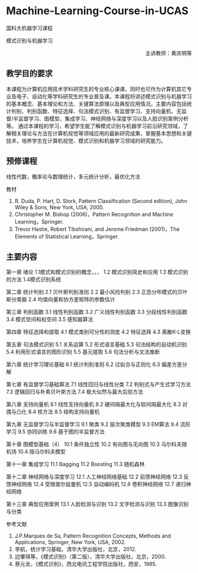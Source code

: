 # Machine-Learning-Course-in-UCAS
国科大机器学习课程

模式识别与机器学习

<p align="right">主讲教师：黄庆明等</p>

## 教学目的要求
本课程为计算机应用技术学科研究生的专业核心课课，同时也可作为计算机其它专业及电子、自动化等学科研究生的专业普及课。本课程将讲述模式识别与机器学习的基本概念、基本理论和方法、关键算法原理以及典型应用情况。主要内容包括统计判别、判别函数、特征选择、句法模式识别、有监督学习、支持向量机、无监督/半监督学习、图模型、集成学习、神经网络与深度学习以及人脸识别案例分析等。
通过本课程的学习，希望学生能了解模式识别与机器学习前沿研究领域，了解相关理论与方法在计算机视觉等领域应用的最新研究成果，掌握基本思想和关键技术，培养学生在计算机视觉、模式识别和机器学习领域的研究能力。

## 预修课程
线性代数，概率论与数理统计，多元统计分析，最优化方法

教材
1. R. Duda, P. Hart, D. Stork, Pattern Classification (Second edition), John Wiley & Sons, New York, USA, 2000.
2. Christopher M. Bishop (2006)，Pattern Recognition and Machine Learning，Springer.
3. Trevor Hastie, Robert Tibshirani, and Jerome Friedman (2001)，The Elements of Statistical Learning，Springer.

## 主要内容

第一章 绪论
1.1模式和模式识别的概念，，，
1.2 模式识别简史和应用
1.3 模式识别的方法
1.4模式识别系统

第二章 统计判别
2.1 贝叶斯判别准则
2.2 最小风险判别
2.3 正态分布模式的贝叶斯分类器
2.4 均值向量和协方差矩阵的参数估计

第三章 判别函数
3.1 线性判别函数
3.2 广义线性判别函数
3.3 分段线性判别函数
3.4 模式空间和权空间
3.5 感知器算法

第四章 特征选择和提取
4.1 模式类别可分性的测度
4.2 特征选择
4.3 离散K-L变换

第五章 句法模式识别
5.1 关系运算
5.2 形式语言基础
5.3 句法结构的自动机识别
5.4 利用形式语言的图形识别
5.5 基元提取
5.6 句法分析与文法推断

第六章 统计学习理论基础
6.1 统计判别准则
6.2 过拟合与正则化
6.3 偏差方差分解

第七章 有监督学习基础算法
7.1 线性回归与线性分类
7.2 判别式与产生式学习方法
7.3 逻辑回归与朴素贝叶斯方法
7.4 极大似然与最大后验方法

第八章 支持向量机
8.1 线性支持向量机
8.2 硬间隔最大化与软间隔最大化
8.3 对偶与凸化
8.4 核方法
8.5 结构支持向量机

第九章 无监督学习与半监督学习
9.1 聚类
9.2 层次聚类模型
9.3 EM算法
9.4 流形学习
9.5 协同训练
9.6 基于图的半监督方法

第十章 图模型基础（4）
10.1 条件独立性
10.2 有向图与无向图
10.3 马尔科夫随机场
10.4 隐马尔科夫模型

第十一章 集成学习
11.1 Bagging
11.2 Boosting
11.3 随机森林

第十二章 神经网络与深度学习
12.1 人工神经网络基础
12.2 前馈神经网络
12.3 反馈神经网络
12.4 受限玻尔兹曼机
12.5 自动编码机
12.6 卷积神经网络
12.7 递归神经网络

第十三章 典型应用案例
13.1 人脸检测与识别
13.2 文字检测与识别
13.3 图像识别与分类

参考文献
1. J.P.Marques de Sa, Pattern Recognition Concepts, Methods and Applications, Springer, New York, USA, 2002.
2. 李航，统计学习基础，清华大学出版社，北京，2012.
3. 边肇琪等，《模式识别》（第二版），清华大学出版社，北京，2000.
4. 蔡元龙，《模式识别》，西北电讯工程学院出版社，西安，1985. 
